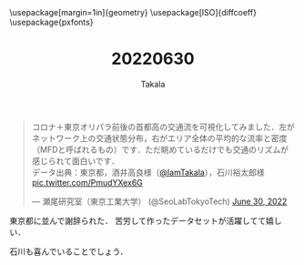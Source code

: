 ﻿---
title: 20220630
yesterday: 20220629
tomorrow: 20220701
days: 916
author: Takala
header-includes:
  - \usepackage[margin=1in]{geometry}
  - \usepackage[ISO]{diffcoeff}
  - \usepackage{pxfonts}
---



<blockquote class="twitter-tweet"><p lang="ja" dir="ltr">コロナ＋東京オリパラ前後の首都高の交通流を可視化してみました．左がネットワーク上の交通状態分布，右がエリア全体の平均的な流率と密度（MFDと呼ばれるもの）です．ただ眺めているだけでも交通のリズムが感じられて面白いです．<br>データ出典：東京都，酒井高良様（<a href="https://twitter.com/IamTakala?ref_src=twsrc%5Etfw">@IamTakala</a>），石川裕太郎様 <a href="https://t.co/PmudYXex6G">pic.twitter.com/PmudYXex6G</a></p>&mdash; 瀬尾研究室（東京工業大学） (@SeoLabTokyoTech) <a href="https://twitter.com/SeoLabTokyoTech/status/1542412285330989056?ref_src=twsrc%5Etfw">June 30, 2022</a></blockquote> <script async src="https://platform.twitter.com/widgets.js" charset="utf-8"></script>


東京都に並んで謝辞られた．
苦労して作ったデータセットが活躍してて嬉しい．


石川も喜んでいることでしょう．


